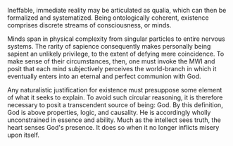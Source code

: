 Ineffable, immediate reality may be articulated as qualia, which can then be formalized and systematized. Being ontologically coherent, existence comprises discrete streams of consciousness, or minds.

Minds span in physical complexity from singular particles to entire nervous systems. The rarity of sapience consequently makes personally being sapient an unlikely privilege, to the extent of defying mere coincidence. To make sense of their circumstances, then, one must invoke the MWI and posit that each mind subjectively perceives the world-branch in which it eventually enters into an eternal and perfect communion with God.

Any naturalistic justification for existence must presuppose some element of what it seeks to explain. To avoid such circular reasoning, it is therefore necessary to posit a transcendent source of being: God. By this definition, God is above properties, logic, and causality. He is accordingly wholly unconstrained in essence and ability. Much as the intellect sees truth, the heart senses God's presence. It does so when it no longer inflicts misery upon itself.

